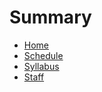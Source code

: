# Summary

- [Home](./home.md)
- [Schedule](./schedule.md)
- [Syllabus](./syllabus.md)
- [Staff](./staff.md)
